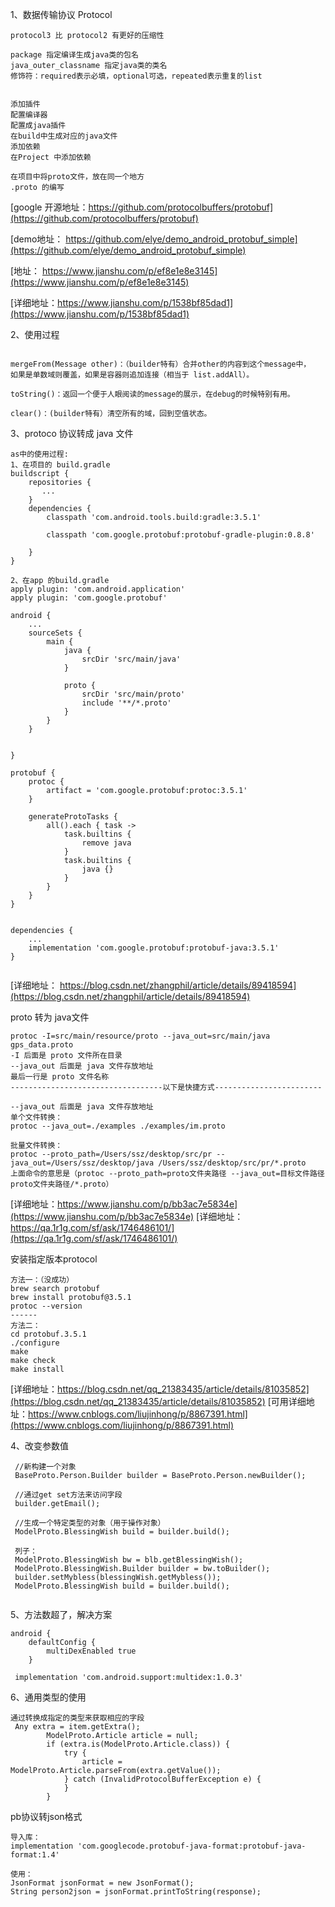 
1、数据传输协议 Protocol
```
protocol3 比 protocol2 有更好的压缩性

package 指定编译生成java类的包名
java_outer_classname 指定java类的类名
修饰符：required表示必填，optional可选，repeated表示重复的list


添加插件
配置编译器
配置成java插件
在build中生成对应的java文件
添加依赖
在Project 中添加依赖

在项目中将proto文件，放在同一个地方
.proto 的编写

```
[google 开源地址：https://github.com/protocolbuffers/protobuf](https://github.com/protocolbuffers/protobuf)

[demo地址： https://github.com/elye/demo_android_protobuf_simple](https://github.com/elye/demo_android_protobuf_simple)

[地址： https://www.jianshu.com/p/ef8e1e8e3145](https://www.jianshu.com/p/ef8e1e8e3145)

[详细地址：https://www.jianshu.com/p/1538bf85dad1](https://www.jianshu.com/p/1538bf85dad1)

2、使用过程
```

mergeFrom(Message other)：（builder特有）合并other的内容到这个message中，
如果是单数域则覆盖，如果是容器则追加连接（相当于 list.addAll）。

toString()：返回一个便于人眼阅读的message的展示，在debug的时候特别有用。

clear()：(builder特有）清空所有的域，回到空值状态。

```

3、protoco 协议转成 java 文件
```
as中的使用过程:
1、在项目的 build.gradle
buildscript {
    repositories {
       ...  
    }
    dependencies {
        classpath 'com.android.tools.build:gradle:3.5.1'

        classpath 'com.google.protobuf:protobuf-gradle-plugin:0.8.8'
        
    }
}

2、在app 的build.gradle
apply plugin: 'com.android.application'
apply plugin: 'com.google.protobuf'

android {
    ...
    sourceSets {
        main {
            java {
                srcDir 'src/main/java'
            }

            proto {
                srcDir 'src/main/proto'
                include '**/*.proto'
            }
        }
    }


}

protobuf {
    protoc {
        artifact = 'com.google.protobuf:protoc:3.5.1'
    }

    generateProtoTasks {
        all().each { task ->
            task.builtins {
                remove java
            }
            task.builtins {
                java {}
            }
        }
    }
}


dependencies {
    ...
    implementation 'com.google.protobuf:protobuf-java:3.5.1'
}


```
[详细地址： https://blog.csdn.net/zhangphil/article/details/89418594](https://blog.csdn.net/zhangphil/article/details/89418594)

proto 转为 java文件
```
protoc -I=src/main/resource/proto --java_out=src/main/java gps_data.proto
-I 后面是 proto 文件所在目录
--java_out 后面是 java 文件存放地址
最后一行是 proto 文件名称
----------------------------------以下是快捷方式------------------------

--java_out 后面是 java 文件存放地址
单个文件转换：
protoc --java_out=./examples ./examples/im.proto 

批量文件转换： 
protoc --proto_path=/Users/ssz/desktop/src/pr --java_out=/Users/ssz/desktop/java /Users/ssz/desktop/src/pr/*.proto 
上面命令的意思是（protoc --proto_path=proto文件夹路径 --java_out=目标文件路径   proto文件夹路径/*.proto）
```
[详细地址：https://www.jianshu.com/p/bb3ac7e5834e](https://www.jianshu.com/p/bb3ac7e5834e)
[详细地址：https://qa.1r1g.com/sf/ask/1746486101/](https://qa.1r1g.com/sf/ask/1746486101/)


安装指定版本protocol
```
方法一：（没成功）
brew search protobuf
brew install protobuf@3.5.1
protoc --version
------
方法二：
cd protobuf.3.5.1
./configure
make
make check
make install
```
[详细地址：https://blog.csdn.net/qq_21383435/article/details/81035852](https://blog.csdn.net/qq_21383435/article/details/81035852)
[可用详细地址：https://www.cnblogs.com/liujinhong/p/8867391.html](https://www.cnblogs.com/liujinhong/p/8867391.html)

4、改变参数值
```
 //新构建一个对象
 BaseProto.Person.Builder builder = BaseProto.Person.newBuilder();

 //通过get set方法来访问字段
 builder.getEmail();
 
 //生成一个特定类型的对象（用于操作对象）
 ModelProto.BlessingWish build = builder.build();
 
 列子：
 ModelProto.BlessingWish bw = blb.getBlessingWish();
 ModelProto.BlessingWish.Builder builder = bw.toBuilder();
 builder.setMybless(blessingWish.getMybless());
 ModelProto.BlessingWish build = builder.build();
 
```

5、方法数超了，解决方案
```
android {
    defaultConfig {
        multiDexEnabled true
    }
    
 implementation 'com.android.support:multidex:1.0.3'
```
6、通用类型的使用
```
通过转换成指定的类型来获取相应的字段
 Any extra = item.getExtra();
        ModelProto.Article article = null;
        if (extra.is(ModelProto.Article.class)) {
            try {
                article = ModelProto.Article.parseFrom(extra.getValue());
            } catch (InvalidProtocolBufferException e) {
            }
        }
```
pb协议转json格式
```
导入库：
implementation 'com.googlecode.protobuf-java-format:protobuf-java-format:1.4'

使用：
JsonFormat jsonFormat = new JsonFormat();
String person2json = jsonFormat.printToString(response);

```


